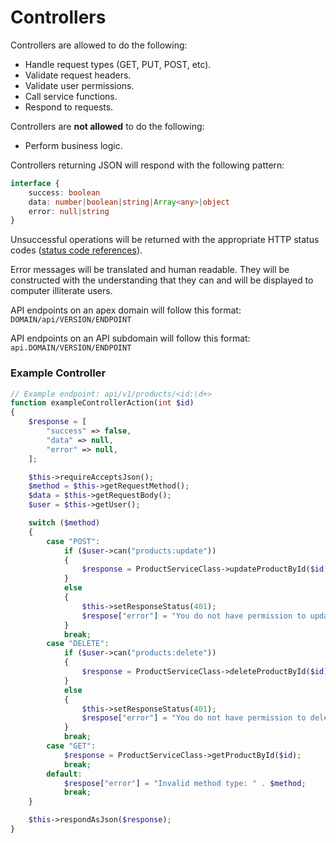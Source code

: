 # Controllers

Controllers are allowed to do the following:

- Handle request types (GET, PUT, POST, etc).
- Validate request headers.
- Validate user permissions.
- Call service functions.
- Respond to requests.

Controllers are **not allowed** to do the following:

- Perform business logic.

Controllers returning JSON will respond with the following pattern:

```typescript
interface {
	success: boolean
	data: number|boolean|string|Array<any>|object
	error: null|string
}
```

Unsuccessful operations will be returned with the appropriate HTTP status codes ([status code references](https://www.steveschoger.com/status-code-poster/img/status-code.png)).

Error messages will be translated and human readable. They will be constructed with the understanding that they can and will be displayed to computer illiterate users.

API endpoints on an apex domain will follow this format: `DOMAIN/api/VERSION/ENDPOINT`

API endpoints on an API subdomain will follow this format: `api.DOMAIN/VERSION/ENDPOINT`

### Example Controller 

```php
// Example endpoint: api/v1/products/<id:\d+>
function exampleControllerAction(int $id)
{
	$response = [
		"success" => false,
		"data" => null,
		"error" => null,
	];

	$this->requireAcceptsJson();
	$method = $this->getRequestMethod();
	$data = $this->getRequestBody();
	$user = $this->getUser();

	switch ($method)
	{
		case "POST":
			if ($user->can("products:update"))
			{
				$response = ProductServiceClass->updateProductById($id, $data);
			}
			else
			{
				$this->setResponseStatus(401);
				$respose["error"] = "You do not have permission to update this product.";
			}
			break;
		case "DELETE":
			if ($user->can("products:delete"))
			{
				$response = ProductServiceClass->deleteProductById($id);
			}
			else
			{
				$this->setResponseStatus(401);
				$respose["error"] = "You do not have permission to delete this product.";
			}
			break;
		case "GET":
			$response = ProductServiceClass->getProductById($id);
			break;
		default:
			$respose["error"] = "Invalid method type: " . $method;
			break;
	}

	$this->respondAsJson($response);
}
```